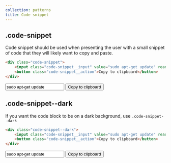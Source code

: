 ```yaml
---
collection: patterns
title: Code snippet
---
```


## .code-snippet

Code snippet should be used when presenting the user with a small snippet of code that they will likely want to copy and paste.

```html
<div class="code-snippet">
    <input class="code-snippet__input" value="sudo apt-get update" readonly="readonly">
    <button class="code-snippet__action">Copy to clipboard</button>
</div>
```

<div class="code-snippet">
    <input class="code-snippet__input" value="sudo apt-get update" readonly="readonly">
    <button class="code-snippet__action">Copy to clipboard</button>
</div>

## .code-snippet--dark

If you want the code block to be on a dark background, use `.code-snippet--dark`

```html
<div class="code-snippet--dark">
    <input class="code-snippet__input" value="sudo apt-get update" readonly="readonly">
    <button class="code-snippet__action">Copy to clipboard</button>
</div>
```

<div class="code-snippet--dark">
    <input class="code-snippet__input" value="sudo apt-get update" readonly="readonly">
    <button class="code-snippet__action">Copy to clipboard</button>
</div>
